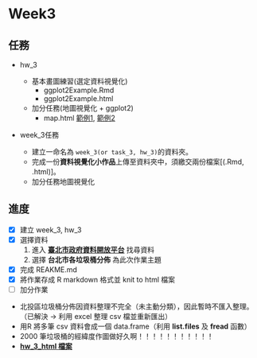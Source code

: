 # Week3

## 任務 
- hw_3
    - 基本畫圖練習(選定資料視覺化)
        - ggplot2Example.Rmd
        - ggplot2Example.html
    - 加分任務(地圖視覺化 + ggplot2)
        - map.html [範例1](https://howardchao.github.io/CSX_RProject_Spring_2018/week_3/task_3/NewTaipeiCity_Ubike/Ubike.html), [範例2](https://howardchao.github.io/CSX_RProject_Spring_2018/week_3/task_3/Taipei_Hotspot_location/Taipei_Hotspot_location.html)

- week_3任務
    - 建立一命名為 `week_3(or task_3, hw_3)`的資料夾。
    - 完成一份**資料視覺化小作品**上傳至資料夾中，須繳交兩份檔案[(.Rmd, .html)]。
    - 加分任務地圖視覺化

## 進度

- [x] 建立 week_3, hw_3
- [x] 選擇資料
    1. 進入 **[臺北市政府資料開放平台](https://data.taipei/index)** 找尋資料
    2. 選擇 **台北市各垃圾桶分佈** 為此次作業主題
- [x] 完成 REAKME.md 
- [x] 將作業存成 R markdown 格式並 knit to html 檔案
- [ ] 加分作業

* 北投區垃圾桶分佈因資料整理不完全（未主動分類），因此暫時不匯入整理。（已解決 -> 利用 excel 整理 csv 檔並重新匯出）
* 用R 將多筆 csv 資料會成一個 data.frame（利用 **list.files** 及 **fread** 函數）
* 2000 筆垃圾桶的經緯度作圖做好久啊！！！！！！！！！！！
* **[hw_3_html 檔案](https://shuhsiangliang.github.io/CSX4001//week_3/hw_3/hw_3.html)**
